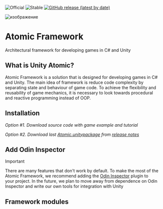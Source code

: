 ![Official](https://img.shields.io/badge/official-1D79AC)
![Stable](https://img.shields.io/badge/stable-5FBA27)
[![GitHub release (latest by date)](https://img.shields.io/github/v/release/starkre22/Atomic?color=red)](https://github.com/starkre22/Atomic/releases)

![изображение](https://github.com/user-attachments/assets/bd9b13da-fed3-41dc-b84e-ef87b3301dfa)
# Atomic Framework
Architectural framework for developing games in C# and Unity

What is Unity Atomic?
---
Atomic Framework is a solution that is designed for developing games in C# and Unity. The main idea of framework is reduce code complexity by separating state and behaviour of game code. To achieve the flexibility and reusability of game mechanics, it is necessary to look towards procedural and reactive programming instead of OOP.

## Installation

_Option #1. Download source code with game example and tutorial_

_Option #2. Download last [Atomic.unitypackage](https://github.com/StarKRE22/Atomic/releases/download/v.1.0/Atomic.unitypackage) from [release notes](https://github.com/StarKRE22/Atomic/releases)_ 

## Add Odin Inspector
> [!IMPORTANT]
> There are many features that don't work by default. To make the most of the Atomic Framework, we recommend adding the [Odin Inspector](https://assetstore.unity.com/packages/tools/utilities/odin-inspector-and-serializer-89041) plugin to your project. In the future, we plan to move away from dependence on Odin Inspector and write our own tools for integration with Unity

## Framework modules



